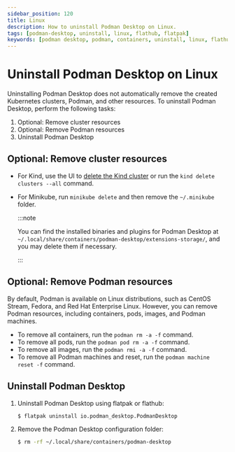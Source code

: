 ```yaml
---
sidebar_position: 120
title: Linux
description: How to uninstall Podman Desktop on Linux.
tags: [podman-desktop, uninstall, linux, flathub, flatpak]
keywords: [podman desktop, podman, containers, uninstall, linux, flathub, flatpak]
---
```


# Uninstall Podman Desktop on Linux

Uninstalling Podman Desktop does not automatically remove the created Kubernetes clusters, Podman, and other resources. To uninstall Podman Desktop, perform the following tasks:

1. Optional: Remove cluster resources
1. Optional: Remove Podman resources
1. Uninstall Podman Desktop

## Optional: Remove cluster resources

- For Kind, use the UI to [delete the Kind cluster](/docs/kind/deleting-your-kind-cluster) or run the `kind delete clusters --all` command.
- For Minikube, run `minikube delete` and then remove the `~/.minikube` folder.

  :::note

  You can find the installed binaries and plugins for Podman Desktop at `~/.local/share/containers/podman-desktop/extensions-storage/`, and you may delete them if necessary.

  :::

## Optional: Remove Podman resources

By default, Podman is available on Linux distributions, such as CentOS Stream, Fedora, and Red Hat Enterprise Linux. However, you can remove Podman resources, including containers, pods, images, and Podman machines.

- To remove all containers, run the `podman rm -a -f` command.
- To remove all pods, run the `podman pod rm -a -f` command.
- To remove all images, run the `podman rmi -a -f` command.
- To remove all Podman machines and reset, run the `podman machine reset -f` command.

## Uninstall Podman Desktop

1. Uninstall Podman Desktop using flatpak or flathub:

   ```sh
   $ flatpak uninstall io.podman_desktop.PodmanDesktop
   ```

1. Remove the Podman Desktop configuration folder:
   ```sh
   $ rm -rf ~/.local/share/containers/podman-desktop
   ```
